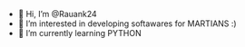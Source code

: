 - 👋 Hi, I’m @Rauank24
- 👀 I’m interested in developing softawares for MARTIANS :)
- 🌱 I’m currently learning PYTHON


<!---
Rauank24/Rauank24 is a ✨ special ✨ repository because its `README.md` (this file) appears on your GitHub profile.
You can click the Preview link to take a look at your changes.
--->

